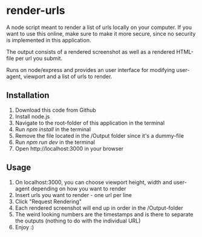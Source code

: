 # render-urls
A node script meant to render a list of urls locally on your computer.
If you want to use this online, make sure to make it more secure, since no security is implemented in this application.

The output consists of a rendered screenshot as well as a rendered HTML-file per url you submit.

Runs on node/express and provides an user interface for modifying user-agent, viewport and a list of urls to render.

## Installation
1. Download this code from Github
2. Install node.js
3. Navigate to the root-folder of this application in the terminal
4. Run *npm install* in the terminal
5. Remove the file located in the /Output folder since it's a dummy-file
6. Run *npm run dev* in the terminal
7. Open http://localhost:3000 in your browser

## Usage
1. On localhost:3000, you can choose viewport height, width and user-agent depending on how you want to render
2. Insert urls you want to render - one url per line
3. Click "Request Rendering"
4. Each rendered screenshot will end up in order in the /Output-folder
5. The weird looking numbers are the timestamps and is there to separate the outputs (nothing to do with the individual URL)
6. Enjoy :)
